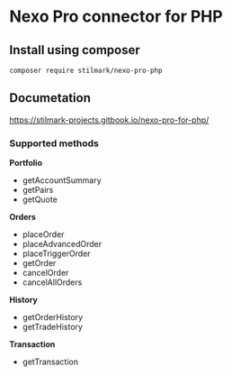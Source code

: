 # Nexo Pro connector for PHP

## Install using composer ##

    composer require stilmark/nexo-pro-php

## Documetation ##

https://stilmark-projects.gitbook.io/nexo-pro-for-php/

### Supported methods ###

**Portfolio**
- getAccountSummary
- getPairs
- getQuote

**Orders**
- placeOrder
- placeAdvancedOrder
- placeTriggerOrder
- getOrder
- cancelOrder
- cancelAllOrders

**History**
- getOrderHistory
- getTradeHistory

**Transaction**
- getTransaction

